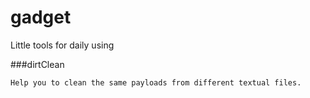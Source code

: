 # gadget
Little tools for daily using
	
###dirtClean	
	
	Help you to clean the same payloads from different textual files.